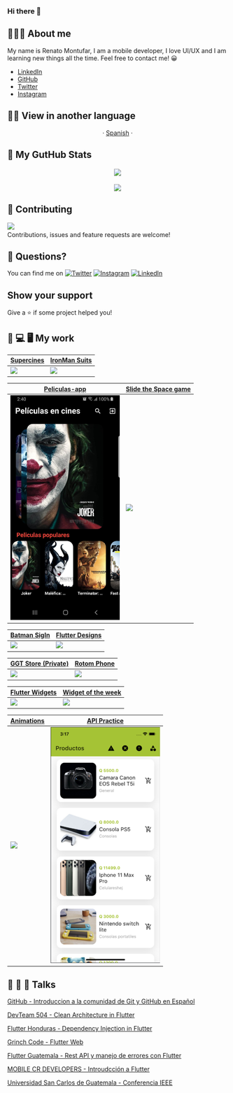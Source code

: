 ### Hi there 👋
## 👨🏻‍💻 About me
My name is Renato Montufar, I am a mobile developer, I love UI/UX and I am learning new things all the time. Feel free to contact me! 😀

- [LinkedIn](https://www.linkedin.com/in/deus-magna/)
- [GitHub](https://github.com/deus-magna/)
- [Twitter](https://twitter.com/deus_magna)
- [Instagram](https://www.instagram.com/deus_magna/) 

## 🏴‍☠️ View in another language
<p align="center">
    ·
    <a href="/docs/readme_es.md">Spanish</a>
    ·
  </p>
    
## 👀 My GutHub Stats

<div style="align:center;" align="center">
  <center>
    <img align="center" src="https://github-readme-stats.vercel.app/api?username=deus-magna&count_private=true&show_icons=true&theme=nord" />
  </center>
</div>
&nbsp;&nbsp;
<div style="align:center;" align="center">
  <center>
    <img align="center" src="https://github-readme-stats.vercel.app/api/top-langs/?username=deus-magna&layout=compact&langs_count=8&theme=nord" />
  </center>
</div>

## 🤝 Contributing
![](https://visitor-badge.glitch.me/badge?page_id=deus-magna.deus-magna&right_color=red)  
Contributions, issues and feature requests are welcome!

## 🤔 Questions?
You can find me on [![Twitter](https://img.shields.io/twitter/follow/deus_magna?style=social)](https://twitter.com/burhanrashid52) [![Instagram](https://img.shields.io/badge/Instagram-%40deus__magna-orange)](https://www.instagram.com/deus_magna/) [![LinkedIn](https://img.shields.io/badge/LinkedIn-%40deus--magna-blue)](https://www.linkedin.com/in/deus-magna/)

## Show your support

Give a ⭐️ if some project helped you!

## 📲 💻 🖥 My work

| [Supercines](https://github.com/deus-magna/supercines/blob/main/README.md)      | [IronMan Suits](https://github.com/deus-magna/ironman-suits-app) |
| ----------- | ----------- |
| <img src="assets/supercines.gif" width="250">    | <img src="assets/ironman.gif" width="250">       |

| [Peliculas-app](https://github.com/deus-magna/peliculas-app)      |  [Slide the Space game](https://github.com/deus-magna/slide_puzzle_game) |
| ----------- | ----------- |
| <img src="assets/peliculas.jpg" width="250">    | <img src="[assets/api_practice.png](https://res.cloudinary.com/rmontufar1792/image/upload/v1713214345/github/npgh1niuibeowlackqn1.png)" width="250">       |

| [Batman SigIn](https://github.com/deus-magna/batman_signin)      | [Flutter Designs](https://github.com/deus-magna/flutter-designs) |
| ----------- | ----------- |
| <img src="https://media.giphy.com/media/3wUWZLX6yLxs9ZpuFm/giphy.gif" width="250">    |   <img src="https://res.cloudinary.com/rmontufar1792/image/upload/v1619558600/github/designs.png" width="250">     |

| [GGT Store (Private)](https://github.com/deus-magna/)      | [Rotom Phone](https://github.com/deus-magna/rotom_phone) |
| ----------- | ----------- |
| <img src="https://media.giphy.com/media/NwUarEu4NtVNRTRsUF/giphy.gif" width="250">    |   <img src="https://media.giphy.com/media/yiWCl9U98dMo9024bV/giphy.gif" width="250">     |

| [Flutter Widgets](https://github.com/deus-magna/componentes)      | [Widget of the week](https://github.com/deus-magna/flutter-widget-of-the-week) |
| ----------- | ----------- |
| <img src="https://media.giphy.com/media/rU3WBlCe93JuzJNozS/giphy.gif" width="250">    |   <img src="https://media.giphy.com/media/hTBgJyKgn3Lsg840jy/giphy.gif" width="250">     |

| [Animations](https://github.com/deus-magna/animations)      | [API Practice](https://github.com/deus-magna/restapi_practice)  |
| ----------- | ----------- |
| <img src="https://media.giphy.com/media/Zq5fCrbiJYV83iVutM/giphy.gif" width="250">    |    <img src="assets/api_practice.png" width="250"> |

## 🙊 🙈 🙉 Talks

[GitHub - Introduccion a la comunidad de Git y GitHub en Español](https://youtu.be/lbV93FwHq5s)  

[DevTeam 504 - Clean Architecture in Flutter](https://youtu.be/Ger3Oh9qE-w)  

[Flutter Honduras - Dependency Injection in Flutter](https://youtu.be/DlgQq1jiChM?t=3727)  

[Grinch Code - Flutter Web](https://youtu.be/XUYUSqo5JRs)  

[Flutter Guatemala - Rest API y manejo de errores con Flutter](https://youtu.be/fAbySSpkuvA)  

[MOBILE CR DEVELOPERS - Introudcción a Flutter](https://youtu.be/uJSBoyeGoKo)  

[Universidad San Carlos de Guatemala - Conferencia IEEE](https://youtu.be/8YX1TKhxE5I)  


